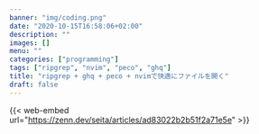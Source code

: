 ```yaml
---
banner: "img/coding.png"
date: "2020-10-15T16:58:06+02:00"
description: ""
images: []
menu: ""
categories: ["programming"]
tags: ["ripgrep", "nvim", "peco", "ghq"]
title: "ripgrep + ghq + peco + nvimで快適にファイルを開く"
draft: false
---
```


{{< web-embed url="https://zenn.dev/seita/articles/ad83022b2b51f2a71e5e" >}}
